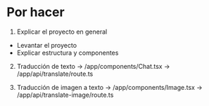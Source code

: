 # Por hacer

1. Explicar el proyecto en general
  - Levantar el proyecto
  - Explicar estructura y componentes
  
2. Traducción de texto
  -> /app/components/Chat.tsx
  -> /app/api/translate/route.ts

3. Traducción de imagen a texto
  -> /app/components/Image.tsx
  -> /app/api/translate-image/route.ts